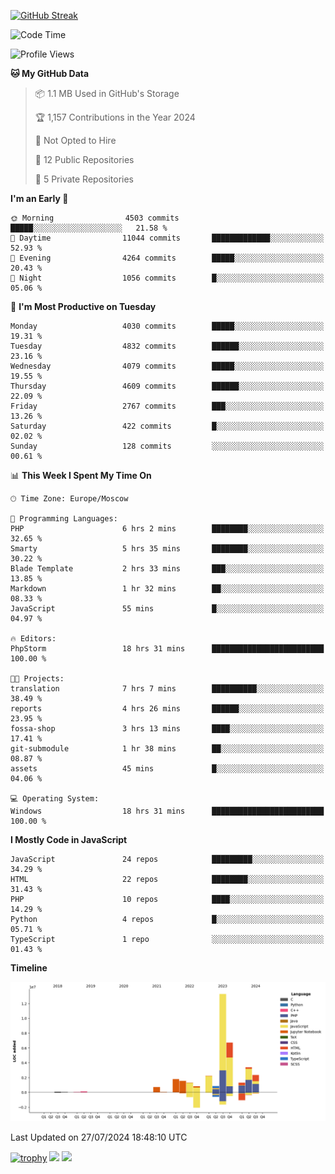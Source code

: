 [![GitHub Streak](https://github-readme-streak-stats.herokuapp.com/?user=yogik10)](https://git.io/streak-stats)
<!--START_SECTION:waka-->
![Code Time](http://img.shields.io/badge/Code%20Time-731%20hrs%202%20mins-blue)

![Profile Views](http://img.shields.io/badge/Profile%20Views-1-blue)

**🐱 My GitHub Data** 

> 📦 1.1 MB Used in GitHub's Storage 
 > 
> 🏆 1,157 Contributions in the Year 2024
 > 
> 🚫 Not Opted to Hire
 > 
> 📜 12 Public Repositories 
 > 
> 🔑 5 Private Repositories 
 > 
**I'm an Early 🐤** 

```text
🌞 Morning                4503 commits        █████░░░░░░░░░░░░░░░░░░░░   21.58 % 
🌆 Daytime                11044 commits       █████████████░░░░░░░░░░░░   52.93 % 
🌃 Evening                4264 commits        █████░░░░░░░░░░░░░░░░░░░░   20.43 % 
🌙 Night                  1056 commits        █░░░░░░░░░░░░░░░░░░░░░░░░   05.06 % 
```
📅 **I'm Most Productive on Tuesday** 

```text
Monday                   4030 commits        █████░░░░░░░░░░░░░░░░░░░░   19.31 % 
Tuesday                  4832 commits        ██████░░░░░░░░░░░░░░░░░░░   23.16 % 
Wednesday                4079 commits        █████░░░░░░░░░░░░░░░░░░░░   19.55 % 
Thursday                 4609 commits        ██████░░░░░░░░░░░░░░░░░░░   22.09 % 
Friday                   2767 commits        ███░░░░░░░░░░░░░░░░░░░░░░   13.26 % 
Saturday                 422 commits         █░░░░░░░░░░░░░░░░░░░░░░░░   02.02 % 
Sunday                   128 commits         ░░░░░░░░░░░░░░░░░░░░░░░░░   00.61 % 
```


📊 **This Week I Spent My Time On** 

```text
🕑︎ Time Zone: Europe/Moscow

💬 Programming Languages: 
PHP                      6 hrs 2 mins        ████████░░░░░░░░░░░░░░░░░   32.65 % 
Smarty                   5 hrs 35 mins       ████████░░░░░░░░░░░░░░░░░   30.22 % 
Blade Template           2 hrs 33 mins       ███░░░░░░░░░░░░░░░░░░░░░░   13.85 % 
Markdown                 1 hr 32 mins        ██░░░░░░░░░░░░░░░░░░░░░░░   08.33 % 
JavaScript               55 mins             █░░░░░░░░░░░░░░░░░░░░░░░░   04.97 % 

🔥 Editors: 
PhpStorm                 18 hrs 31 mins      █████████████████████████   100.00 % 

🐱‍💻 Projects: 
translation              7 hrs 7 mins        ██████████░░░░░░░░░░░░░░░   38.49 % 
reports                  4 hrs 26 mins       ██████░░░░░░░░░░░░░░░░░░░   23.95 % 
fossa-shop               3 hrs 13 mins       ████░░░░░░░░░░░░░░░░░░░░░   17.41 % 
git-submodule            1 hr 38 mins        ██░░░░░░░░░░░░░░░░░░░░░░░   08.87 % 
assets                   45 mins             █░░░░░░░░░░░░░░░░░░░░░░░░   04.06 % 

💻 Operating System: 
Windows                  18 hrs 31 mins      █████████████████████████   100.00 % 
```

**I Mostly Code in JavaScript** 

```text
JavaScript               24 repos            █████████░░░░░░░░░░░░░░░░   34.29 % 
HTML                     22 repos            ████████░░░░░░░░░░░░░░░░░   31.43 % 
PHP                      10 repos            ████░░░░░░░░░░░░░░░░░░░░░   14.29 % 
Python                   4 repos             █░░░░░░░░░░░░░░░░░░░░░░░░   05.71 % 
TypeScript               1 repo              ░░░░░░░░░░░░░░░░░░░░░░░░░   01.43 % 
```



**Timeline**

![Lines of Code chart](https://raw.githubusercontent.com/Yogik10/Yogik10/main/assets/bar_graph.png)


 Last Updated on 27/07/2024 18:48:10 UTC
<!--END_SECTION:waka-->
[![trophy](https://github-profile-trophy.vercel.app/?username=yogik10)](https://github.com/ryo-ma/github-profile-trophy)
![](https://github-profile-summary-cards.vercel.app/api/cards/profile-details?username=yogik10&theme=solarized_dark)
![](https://github-profile-summary-cards.vercel.app/api/cards/most-commit-language?username=yogik10&theme=solarized_dark)


